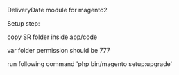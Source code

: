 DeliveryDate module for magento2

Setup step:

copy SR folder inside app/code

var folder permission should be 777

run following command 'php bin/magento setup:upgrade'

